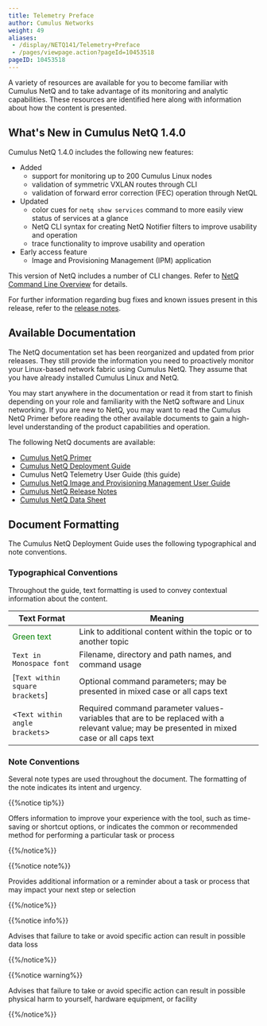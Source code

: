 ```yaml
---
title: Telemetry Preface
author: Cumulus Networks
weight: 49
aliases:
 - /display/NETQ141/Telemetry+Preface
 - /pages/viewpage.action?pageId=10453518
pageID: 10453518
---
```

A variety of resources are available for you to become familiar with
Cumulus NetQ and to take advantage of its monitoring and analytic
capabilities. These resources are identified here along with information
about how the content is presented.

## What's New in Cumulus NetQ 1.4.0

Cumulus NetQ 1.4.0 includes the following new features:

  - Added
      - support for monitoring up to 200 Cumulus Linux nodes
      - validation of symmetric VXLAN routes through CLI
      - validation of forward error correction (FEC) operation through
        NetQL
  - Updated
      - color cues for `netq show services` command to more easily view
        status of services at a glance
      - NetQ CLI syntax for creating NetQ
        Notifier filters to improve usability and operation
      - trace functionality to improve usability and operation
  - Early access feature
      - Image and Provisioning Management (IPM) application

This version of NetQ includes a number of CLI changes. Refer to [NetQ Command Line Overview](/cumulus-netq-141/Cumulus-NetQ-Telemetry-User-Guide/NetQ-Command-Line-Overview)
for details.

For further information regarding bug fixes and known issues present in
this release, refer to the [release notes](https://support.cumulusnetworks.com/hc/en-us/articles/360005898274).


## Available Documentation

The NetQ documentation set has been reorganized and updated from prior releases.
They still provide the information you need to proactively monitor your
Linux-based network fabric using Cumulus NetQ. They assume that you have
already installed Cumulus Linux and NetQ.

You may start anywhere in the documentation or read it from start to finish
depending on your role and familiarity with the NetQ software and Linux
networking. If you are new to NetQ, you may want to read the Cumulus NetQ Primer before reading
the other available documents to gain a
high-level understanding of the product capabilities and operation.

The following NetQ documents are available:

  - [Cumulus NetQ Primer](/cumulus-netq-141/)
  - [Cumulus NetQ Deployment Guide](/cumulus-netq-141/Cumulus-NetQ-Deployment-Guide/)
  - Cumulus NetQ Telemetry User Guide (this guide)
  - [Cumulus NetQ Image and Provisioning Management User Guide](/cumulus-netq-141/Cumulus-NetQ-Image-and-Provisioning-Management-User-Guide/)
  - [Cumulus NetQ Release Notes](https://support.cumulusnetworks.com/hc/en-us/articles/360005898274)
  - [Cumulus NetQ Data Sheet](https://cumulusnetworks.com/learn/web-scale-networking-resources/product-collateral/netq-data-sheet/)

## Document Formatting

The Cumulus NetQ Deployment Guide uses the following typographical and
note conventions.

### Typographical Conventions

Throughout the guide, text formatting is
used to convey contextual information about the content.

| **Text Format**                   | **Meaning** |
| ------------------------------------------------------------------------ | ------------------------------------------------------------------------------------------------------------------------------------------------------------------------------------------------------------------------ |
| <span style="color: #008000;"> Green text </span>                        | Link to additional content within the topic or to another topic                                                                                                                                                          |
| `Text in Monospace font`                                                 | Filename, directory and path names, and command usage                                                                                                                              |
| \[`Text within square brackets`\]  | Optional command parameters; may be presented in mixed case or all caps text                                                                                                       |
| \<`Text within angle brackets`\>   | Required command parameter values-variables that are to be replaced with a relevant value; may be presented in mixed case or all caps text   |

### Note Conventions

Several note types are used throughout
the document. The formatting of the note indicates its intent and
urgency.

{{%notice tip%}}

Offers information to improve your
experience with the tool, such as time-saving or shortcut options, or indicates the common or
recommended method for performing a particular task or process

{{%/notice%}}

{{%notice note%}}

Provides additional information or a reminder about a task or process
that may impact your next step or selection

{{%/notice%}}

{{%notice info%}}

Advises that failure to take or avoid specific action can result in
possible data loss

{{%/notice%}}

{{%notice warning%}}

Advises that failure to take or avoid specific action can result in
possible physical harm to yourself, hardware equipment, or facility

{{%/notice%}}
